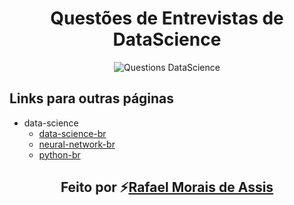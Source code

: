 <div align="center">
<h1> Questões de Entrevistas de DataScience </h1>
<p>
  <img src="https://img.shields.io/badge/questions-data--science-blue" alt="Questions DataScience">
</p>
</div>

## Links para outras páginas

+ data-science
  - [data-science-br](./data-science/data-science-br.html)
  - [neural-network-br](./data-science/neural-network-br.html)
  - [python-br](./data-science/python-br.html)

<h2 align="center">Feito por ⚡️<a href="https://rafanthx13.github.io/">Rafael Morais de Assis</a></h2>